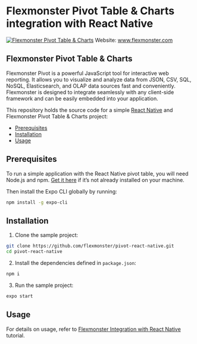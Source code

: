 # Flexmonster Pivot Table &amp; Charts integration with React Native
[![Flexmonster Pivot Table & Charts](https://cdn.flexmonster.com/landing.png)](https://flexmonster.com)
Website: www.flexmonster.com

## Flexmonster Pivot Table & Charts

Flexmonster Pivot is a powerful JavaScript tool for interactive web reporting. It allows you to visualize and analyze data from JSON, CSV, SQL, NoSQL, Elasticsearch, and OLAP data sources fast and conveniently. Flexmonster is designed to integrate seamlessly with any client-side framework and can be easily embedded into your application.

This repository holds the source code for a simple [React Native](https://reactnative.dev/) and Flexmonster Pivot Table & Charts project:
- [Prerequisites](#prerequisites)
- [Installation](#installation)
- [Usage](#usage)

## <a name="prerequisites"></a>Prerequisites ##

To run a simple application with the React Native pivot table, you will need Node.js and npm. [Get it here](https://docs.npmjs.com/downloading-and-installing-node-js-and-npm) if it’s not already installed on your machine.

Then install the Expo CLI globally by running:

```bash
npm install -g expo-cli
```


## <a name="installation"></a>Installation ##

 
1) Clone the sample project: 

```bash
git clone https://github.com/flexmonster/pivot-react-native.git 
cd pivot-react-native
```

2) Install the dependencies defined in `package.json`: 

```bash
npm i
```

3) Run the sample project: 

```bash
expo start
```

## <a name="usage"></a>Usage ##

For details on usage, refer to [Flexmonster Integration with React Native](https://www.flexmonster.com/doc/integration-with-react-native/) tutorial.

